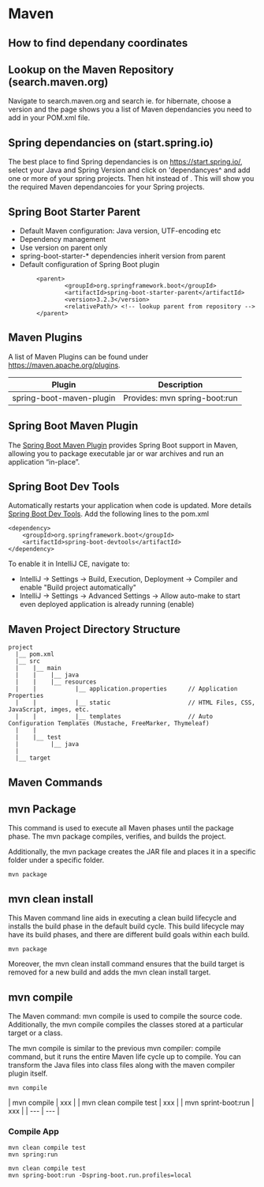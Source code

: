 # Maven

## How to find dependany coordinates
## Lookup on the Maven Repository (search.maven.org)
Navigate to search.maven.org and search ie. for hibernate, choose a version and the page shows you a list of Maven dependancies you need to add in your POM.xml file.
## Spring dependancies on (start.spring.io) 
The best place to find Spring dependancies is on https://start.spring.io/, select your Java and Spring Version and click on 'dependancyes^ and add one or more of your spring projects. Then hit <Explore> instead of <Generate>. This will show you the required Maven dependancoies for your Spring projects.

## Spring Boot Starter Parent
- Default Maven configuration: Java version, UTF-encoding etc
- Dependency management
- Use version on parent only
- spring-boot-starter-* dependencies inherit version from parent
- Default configuration of Spring Boot plugin

```
        <parent>
                <groupId>org.springframework.boot</groupId>
                <artifactId>spring-boot-starter-parent</artifactId>
                <version>3.2.3</version>
                <relativePath/> <!-- lookup parent from repository -->
        </parent>
```

## Maven Plugins
A list of Maven Plugins can be found under https://maven.apache.org/plugins.

| Plugin | Description |
| --- | --- |
| spring-boot-maven-plugin | Provides: mvn spring-boot:run |

## Spring Boot Maven Plugin
The [Spring Boot Maven Plugin](https://docs.spring.io/spring-boot/docs/2.0.1.RELEASE/maven-plugin/index.html)  provides Spring Boot support in Maven, allowing you to package executable jar or war archives and run an application “in-place”.




## Spring Boot Dev Tools
Automatically restarts your application when code is updated. More details [Spring Boot Dev Tools](https://www.baeldung.com/spring-boot-devtools). Add the following lines to the pom.xml 
```
<dependency>
    <groupId>org.springframework.boot</groupId>
    <artifactId>spring-boot-devtools</artifactId>
</dependency>
```
To enable it in IntelliJ CE, navigate to: 
- IntelliJ -> Settings -> Build, Execution, Deployment -> Compiler and enable "Build project automatically"
- IntelliJ -> Settings -> Advanced Settings -> Allow auto-make to start even deployed application is already running (enable)

## Maven Project Directory Structure
```
project
  |__ pom.xml
  |__ src
  |    |__ main
  |    |    |__ java 
  |    |    |__ resources 
  |    |           |__ application.properties      // Application Properties
  |    |           |__ static                      // HTML Files, CSS, JavaScript, imges, etc.
  |    |           |__ templates                   // Auto Configuration Templates (Mustache, FreeMarker, Thymeleaf)
  |    |    
  |    |__ test
  |         |__ java 
  |
  |__ target

```


## Maven Commands

## mvn Package
This command is used to execute all Maven phases until the package phase. The mvn package compiles, verifies, and builds the project.

Additionally, the mvn package creates the JAR file and places it in a specific folder under a specific folder.
```
mvn package
```

## mvn clean install
This Maven command line aids in executing a clean build lifecycle and installs the build phase in the default build cycle. This build lifecycle may have its build phases, and there are different build goals within each build.
```
mvn package
```
Moreover, the mvn clean install command ensures that the build target is removed for a new build and adds the mvn clean install target.

## mvn compile
The Maven command: mvn compile is used to compile the source code. Additionally, the mvn compile compiles the classes stored at a particular target or a class.

The mvn compile is similar to the previous mvn compiler: compile command, but it runs the entire Maven life cycle up to compile. You can transform the Java files into class files along with the maven compiler plugin itself.
```
mvn compile
```






| mvn compile | xxx |
| mvn clean compile test | xxx |
| mvn sprint-boot:run | xxx |
| --- | --- | 



### Compile App
```
mvn clean compile test
mvn spring:run 
```
```
mvn clean compile test
mvn spring-boot:run -Dspring-boot.run.profiles=local

```

